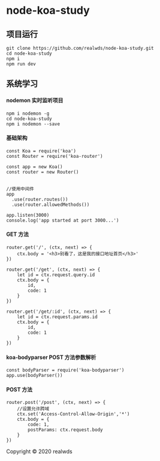 # node-koa-study

## 项目运行

```
git clone https://github.com/realwds/node-koa-study.git
cd node-koa-study
npm i
npm run dev
```

## 系统学习

#### nodemon 实时监听项目

```
npm i nodemon -g
cd node-koa-study
npm i nodemon --save
```

#### 基础架构

```
const Koa = require('koa')
const Router = require('koa-router')

const app = new Koa()
const router = new Router()


//使用中间件
app
  .use(router.routes())
  .use(router.allowedMethods())

app.listen(3000)
console.log('app started at port 3000...')
```


#### GET 方法

```
router.get('/', (ctx, next) => {
	ctx.body = '<h3>别看了，这是我的接口地址首页</h3>'
})

router.get('/get', (ctx, next) => {
	let id = ctx.request.query.id
	ctx.body = {
		id,
		code: 1
	}
})

router.get('/get/:id', (ctx, next) => {
	let id = ctx.request.params.id
	ctx.body = {
		id,
		code: 1
	}
})
```

#### koa-bodyparser POST 方法参数解析

```
const bodyParser = require('koa-bodyparser')
app.use(bodyParser())
```

#### POST 方法

```
router.post('/post', (ctx, next) => {
	//设置允许跨域
	ctx.set('Access-Control-Allow-Origin','*')
	ctx.body = {
		code: 1,
		postParams: ctx.request.body
	}
})
```

Copyright © 2020 realwds
